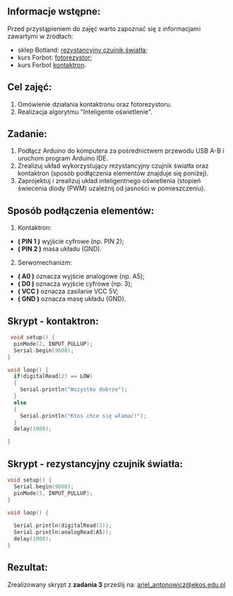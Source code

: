 ## Informacje wstępne:

Przed przystąpieniem do zajęć warto zapoznać się z informacjami zawartymi w źródłach:
- sklep Botland: [rezystancyjny czujnik światła](https://botland.com.pl/czujniki-swiatla-i-koloru/16560-czujnik-swiatla-ldr-rezystancyjny-dla-arduino-okystar.html);
- kurs Forbot: [fotorezystor](https://forbot.pl/blog/leksykon/fotorezystor);
- kurs Forbot [kontaktron](https://forbot.pl/blog/kurs-arduino-ii-przerwania-kontaktron-czujnik-pir-id16792).

## Cel zajęć:
1. Omówienie działania kontaktronu oraz fotorezystoru.
2. Realizacja algorytmu "Inteligente oświetlenie".

## Zadanie:
1. Podłącz Arduino do komputera za pośrednictwem przewodu USB A-B i uruchom program Arduino IDE.
2. Zrealizuj układ wykorzystujący rezystancyjny czujnik światła oraz kontaktron (sposób podłączenia elementów znajduje się poniżej).
3. Zaprojektuj i zrealizuj układ inteligentnego oświetlenia (stopień świecenia diody (PWM) uzależnij od jasności w pomieszczeniu).

## Sposób podłączenia elementów:
1. Kontaktron:
  - **( PIN 1 )** wyjście cyfrowe (np. PIN 2);
  - **( PIN 2 )** masa układu (GND).
  
2. Serwomechanizm:
  - **( A0 )** oznacza wyjście analogowe (np. A5);
  - **( D0 )** oznacza wyjście cyfrowe (np. 3);
  - **( VCC )** oznacza zasilanie VCC 5V;
  - **( GND )** oznacza masę układu (GND).


## Skrypt - kontaktron:
```c++
 void setup() {
  pinMode(2, INPUT_PULLUP);
  Serial.begin(9600);
}

void loop() {
  if(digitalRead(2) == LOW)
  {
    Serial.println("Wszystko dobrze");    
  }
  else
  {
    Serial.println("Ktoś chce się włamać!");
  }
  delay(1000);

}
```

## Skrypt - rezystancyjny czujnik światła:

```c++
void setup() {
  Serial.begin(9600);
  pinMode(3, INPUT_PULLUP);
}

void loop() {
  
  Serial.println(digitalRead(3));
  Serial.println(analogRead(A5));
  delay(1000);
}
```

## Rezultat:
Zrealizowany skrypt z **zadania 3** prześlij na: ariel_antonowicz@ekos.edu.pl
